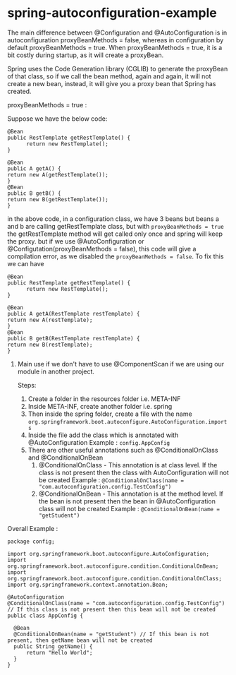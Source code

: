 
# spring-autoconfiguration-example

The main difference between @Configuration and @AutoConfiguration is in autoconfiguration proxyBeanMethods = false, whereas in configuration by default proxyBeanMethods = true. When proxyBeanMethods = true, it is a bit costly during startup, as it will create a proxyBean.


Spring uses the Code Generation library (CGLIB) to generate the proxyBean of that class, so if we call the bean method, again and again, it will not create a new bean, instead, it will give you a proxy bean that Spring has created.

proxyBeanMethods = true :

Suppose we have the below code:

```
@Bean
public RestTemplate getRestTemplate() {
      return new RestTemplate();
}

@Bean
public A getA() {
return new A(getRestTemplate());
}
@Bean
public B getB() {
return new B(getRestTemplate());
}
```
in the above code, in a configuration class, we have 3 beans but beans a and b are calling getRestTemplate class, but with ``` proxyBeanMethods = true ``` the getRestTemplate method will get called only once and spring will keep the proxy.
but if we use @AutoConfiguration or @Configutation(proxyBeanMethods = false), this code will give a compilation error, as we disabled the ``` proxyBeanMethods = false ```. To fix this we can have

```
@Bean
public RestTemplate getRestTemplate() {
      return new RestTemplate();
}

@Bean
public A getA(RestTemplate restTemplate) {
return new A(restTemplate);
}
@Bean
public B getB(RestTemplate restTemplate) {
return new B(restTemplate);
}

```

1. Main use if we don't have to use @ComponentScan if we are using our module in another project.

   Steps:
   1. Create a folder in the resources folder i.e. META-INF
   2. Inside META-INF, create another folder i.e. spring
   3. Then inside the spring folder, create a file with the name `org.springframework.boot.autoconfigure.AutoConfiguration.imports`
   4. Inside the file add the class which is annotated with @AutoConfiguration
      Example :
      `config.AppConfig`
   5. There are other useful annotations such as @ConditionalOnClass and @ConditionalOnBean
        1. @ConditionalOnClass - This annotation is at class level. If the class is not present then the class with AutoConfiguration will not be created
           Example : `@ConditionalOnClass(name = "com.autoconfiguration.config.TestConfig")`
        3. @ConditionalOnBean - This annotation is at the method level. If the bean is not present then the bean in @AutoConfiguration class will not be created
           Example : `@ConditionalOnBean(name = "getStudent")`


  Overall Example : 

  ```
  package config;

import org.springframework.boot.autoconfigure.AutoConfiguration;
import org.springframework.boot.autoconfigure.condition.ConditionalOnBean;
import org.springframework.boot.autoconfigure.condition.ConditionalOnClass;
import org.springframework.context.annotation.Bean;

@AutoConfiguration
@ConditionalOnClass(name = "com.autoconfiguration.config.TestConfig")
// If this class is not present then this bean will not be created
public class AppConfig {

    @Bean
    @ConditionalOnBean(name = "getStudent") // If this bean is not present, then getName bean will not be created
    public String getName() {
        return "Hello World";
    }
}
  ```
